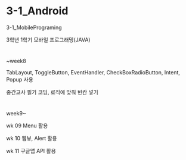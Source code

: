 # 3-1_Android
3-1_MobilePrograming

3학년 1학기 모바일 프로그래밍(JAVA)

#

~week8

TabLayout, ToggleButton, EventHandler, CheckBoxRadioButton, Intent, Popup 사용

중간고사 필기 코딩, 로직에 맞춰 빈칸 넣기

#

week9~

wk 09    Menu 활용

wk 10    웹뷰, Alert 활용

wk 11    구글맵 API 활용
